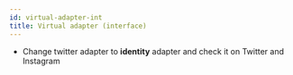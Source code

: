 ```yaml
---
id: virtual-adapter-int
title: Virtual adapter (interface)
---
```


* Change twitter adapter to **identity** adapter and check it on Twitter and Instagram
